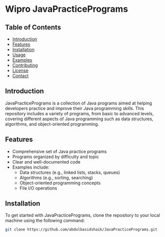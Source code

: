 # Wipro JavaPracticePrograms

## Table of Contents
- [Introduction](#introduction)
- [Features](#features)
- [Installation](#installation)
- [Usage](#usage)
- [Examples](#examples)
- [Contributing](#contributing)
- [License](#license)
- [Contact](#contact)

## Introduction
JavaPracticePrograms is a collection of Java programs aimed at helping developers practice and improve their Java programming skills. This repository includes a variety of programs, from basic to advanced levels, covering different aspects of Java programming such as data structures, algorithms, and object-oriented programming.

## Features
- Comprehensive set of Java practice programs
- Programs organized by difficulty and topic
- Clear and well-documented code
- Examples include:
  - Data structures (e.g., linked lists, stacks, queues)
  - Algorithms (e.g., sorting, searching)
  - Object-oriented programming concepts
  - File I/O operations

## Installation
To get started with JavaPracticePrograms, clone the repository to your local machine using the following command:
```sh
git clone https://github.com/abdulbasidshaik/JavaPracticePrograms.git
